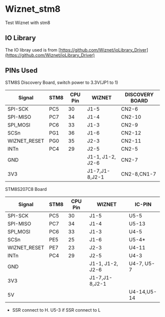 # Wiznet_stm8
Test Wiznet with stm8

## IO Library 
The IO libray used is from [https://github.com/Wiznet/ioLibrary_Driver](https://github.com/Wiznet/ioLibrary_Driver)

## PINs Used
STM8S Discovery Board, switch power to 3.3V(JP1 to 1)

| Signal | STM8 |CPU Pin|WIZNET|DISCOVERY BOARD|
|--------|------|-------|------|------|
|SPI-SCK | PC5  | 30    | J1-5 |CN2-6 |
|SPI-MISO| PC7  | 34    | J1-4 |CN2-10| 
|SPI_MOSI| PC6  | 33    | J1-3 |CN2-9 |
|SCSn    | PG1  | 36    | J1-6 |CN2-12|
|WIZNET_RESET|PG0| 35   | J2-3 |CN2-11|
|INTn    | PC4  | 29    | J2-5 |CN2-5|  
|GND     |      |       | J1-1, J1-2, J2-6 | CN2-7 |
|3V3     |      |       | J1-7,J1-8,J2-1|CN2-8,CN1-7|

STM8S207C8 Board

| Signal | STM8 |CPU Pin|WIZNET|IC-PIN|
|--------|------|-------|------|------|
|SPI-SCK | PC5  | 30    | J1-5 |  U5-5|
|SPI-MISO| PC7  | 34    | J1-4 | U5-13| 
|SPI_MOSI| PC6  | 33    | J1-3 | U4-5 |
|SCSn    | PE5  | 25    | J1-6 | U5-4*|
|WIZNET_RESET|PE7| 23   | J2-3 | U4-11 |
|INTn    | PC4  | 29    | J2-5 | U4-3|  
|GND     |      |       | J1-1, J1-2, J2-6 | U4-7, U5-7 |
|3V3     |      |       | J1-7,J1-8,J2-1|  |
|5V      |      |       |      | U4-14,U5-14|

* SSR connect to H.  U5-3 if SSR connect to L

